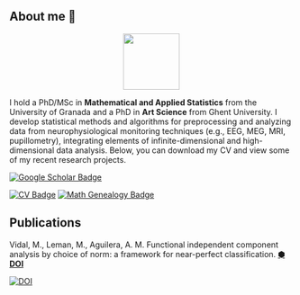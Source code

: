 ## About me 🔭

<div id="header" align="center">
  <img src="https://media.giphy.com/media/M9gbBd9nbDrOTu1Mqx/giphy.gif" width="100"/>
</div>

I hold a PhD/MSc in **Mathematical and Applied Statistics** from the University of Granada and a PhD in **Art Science** from Ghent University. I develop statistical methods and algorithms for preprocessing and analyzing data from neurophysiological monitoring techniques (e.g., EEG, MEG, MRI, pupillometry), integrating elements of infinite-dimensional and high-dimensional data analysis. Below, you can download my CV and view some of my recent research projects.

<div id="badges">
  <a href="https://www.researchgate.net/profile/Marc-Vidal-3" target="_blank">
   <img src="https://img.shields.io/badge/Google_Scholar-blue?style=for-the-badge&logo=google-scholar&logoColor=white" alt="Google Scholar Badge"/>
  </a>
</div>

[![CV Badge](https://img.shields.io/badge/View_CV-blue?style=for-the-badge&logo=readme&logoColor=white)](https://nbviewer.org/github/marcvidalbadia/marcvidalbadia.github.io/blob/main/DOCS/cv.pdf)
[![Math Genealogy Badge](https://img.shields.io/badge/Math_Genealogy-blue?style=for-the-badge&logo=readme&logoColor=white)](https://www.mathgenealogy.org/id.php?id=321807)

## Publications
Vidal, M., Leman, M., Aguilera, A. M. Functional independent component analysis by choice of norm: a framework for near-perfect classification. **[⬢ DOI](https://doi.org/10.1234/example-doi)**

[![DOI](https://img.shields.io/badge/View_DOI-0077cc?style=for-the-badge)](https://doi.org/10.1234/example-doi)

